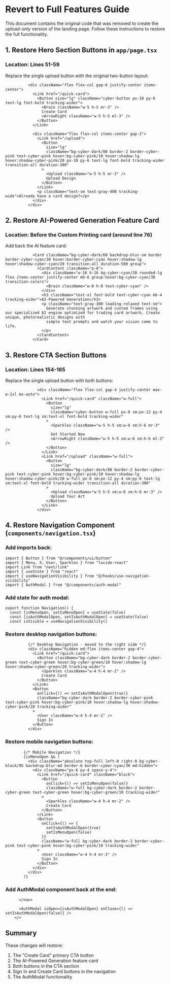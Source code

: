 # Revert to Full Features Guide

This document contains the original code that was removed to create the upload-only version of the landing page. Follow these instructions to restore the full functionality.

## 1. Restore Hero Section Buttons in `app/page.tsx`

### Location: Lines 51-59
Replace the single upload button with the original two-button layout:

```tsx
          <div className="flex flex-col gap-6 justify-center items-center">
            <Link href="/quick-card">
              <Button size="lg" className="cyber-button px-10 py-6 text-lg font-bold tracking-wider">
                <Brain className="w-5 h-5 mr-3" />
                Create Card
                <ArrowRight className="w-5 h-5 ml-3" />
              </Button>
            </Link>

            <div className="flex flex-col items-center gap-3">
              <Link href="/upload">
                <Button
                  size="lg"
                  className="bg-cyber-dark/80 border-2 border-cyber-pink text-cyber-pink hover:bg-cyber-pink/10 hover:shadow-lg hover:shadow-cyber-pink/20 px-10 py-6 text-lg font-bold tracking-wider transition-all duration-300"
                >
                  <Upload className="w-5 h-5 mr-3" />
                  Upload Design
                </Button>
              </Link>
              <p className="text-sm text-gray-400 tracking-wide">Already have a card design?</p>
            </div>
          </div>
```

## 2. Restore AI-Powered Generation Feature Card

### Location: Before the Custom Printing card (around line 76)
Add back the AI feature card:

```tsx
            <Card className="bg-cyber-dark/60 backdrop-blur-sm border border-cyber-cyan/30 hover:border-cyber-cyan hover:shadow-lg hover:shadow-cyber-cyan/20 transition-all duration-500 group">
              <CardContent className="p-8">
                <div className="w-16 h-16 bg-cyber-cyan/20 rounded-lg flex items-center justify-center mb-6 group-hover:bg-cyber-cyan/30 transition-colors">
                  <Brain className="w-8 h-8 text-cyber-cyan" />
                </div>
                <h3 className="text-xl font-bold text-cyber-cyan mb-4 tracking-wider">AI-Powered Generation</h3>
                <p className="text-gray-300 leading-relaxed text-sm">
                  Generate stunning artwork and custom frames using our specialized AI engine optimized for trading card artwork. Create unique, photorealistic designs with
                  simple text prompts and watch your vision come to life.
                </p>
              </CardContent>
            </Card>
```

## 3. Restore CTA Section Buttons

### Location: Lines 154-165
Replace the single upload button with both buttons:

```tsx
              <div className="flex flex-col gap-4 justify-center max-w-2xl mx-auto">
                <Link href="/quick-card" className="w-full">
                  <Button
                    size="lg"
                    className="cyber-button w-full px-8 sm:px-12 py-4 sm:py-6 text-lg sm:text-xl font-bold tracking-wider"
                  >
                    <Sparkles className="w-5 h-5 sm:w-6 sm:h-6 mr-3" />
                    Get Started Now
                    <ArrowRight className="w-5 h-5 sm:w-6 sm:h-6 ml-3" />
                  </Button>
                </Link>
                <Link href="/upload" className="w-full">
                  <Button
                    size="lg"
                    className="bg-cyber-dark/80 border-2 border-cyber-pink text-cyber-pink hover:bg-cyber-pink/10 hover:shadow-lg hover:shadow-cyber-pink/20 w-full px-8 sm:px-12 py-4 sm:py-6 text-lg sm:text-xl font-bold tracking-wider transition-all duration-300"
                  >
                    <Upload className="w-5 h-5 sm:w-6 sm:h-6 mr-3" />
                    Upload Your Art
                  </Button>
                </Link>
              </div>
```

## 4. Restore Navigation Component (`components/navigation.tsx`)

### Add imports back:
```tsx
import { Button } from "@/components/ui/button"
import { Menu, X, User, Sparkles } from "lucide-react"
import Link from "next/link"
import { useState } from "react"
import { useNavigationVisibility } from "@/hooks/use-navigation-visibility"
import { AuthModal } from "@/components/auth-modal"
```

### Add state for auth modal:
```tsx
export function Navigation() {
  const [isMenuOpen, setIsMenuOpen] = useState(false)
  const [isAuthModalOpen, setIsAuthModalOpen] = useState(false)
  const isVisible = useNavigationVisibility()
```

### Restore desktop navigation buttons:
```tsx
          {/* Desktop Navigation - moved to the right side */}
          <div className="hidden md:flex items-center gap-4">
            <Link href="/quick-card">
              <Button className="bg-cyber-dark border-2 border-cyber-green text-cyber-green hover:bg-cyber-green/10 hover:shadow-lg hover:shadow-cyber-green/20 tracking-wider">
                <Sparkles className="w-4 h-4 mr-2" />
                Create Card
              </Button>
            </Link>
            <Button
              onClick={() => setIsAuthModalOpen(true)}
              className="bg-cyber-dark border-2 border-cyber-pink text-cyber-pink hover:bg-cyber-pink/10 hover:shadow-lg hover:shadow-cyber-pink/20 tracking-wider"
            >
              <User className="w-4 h-4 mr-2" />
              Sign In
            </Button>
          </div>
```

### Restore mobile navigation buttons:
```tsx
        {/* Mobile Navigation */}
        {isMenuOpen && (
          <div className="absolute top-full left-0 right-0 bg-cyber-black/95 backdrop-blur-md border-b border-cyber-cyan/30 md:hidden">
            <div className="px-6 py-4 space-y-4">
              <Link href="/quick-card" className="block">
                <Button
                  onClick={() => setIsMenuOpen(false)}
                  className="w-full bg-cyber-dark border-2 border-cyber-green text-cyber-green hover:bg-cyber-green/10 tracking-wider"
                >
                  <Sparkles className="w-4 h-4 mr-2" />
                  Create Card
                </Button>
              </Link>
              <Button
                onClick={() => {
                  setIsAuthModalOpen(true)
                  setIsMenuOpen(false)
                }}
                className="w-full bg-cyber-dark border-2 border-cyber-pink text-cyber-pink hover:bg-cyber-pink/10 tracking-wider"
              >
                <User className="w-4 h-4 mr-2" />
                Sign In
              </Button>
            </div>
          </div>
        )}
```

### Add AuthModal component back at the end:
```tsx
      </nav>

      <AuthModal isOpen={isAuthModalOpen} onClose={() => setIsAuthModalOpen(false)} />
    </>
```

## Summary

These changes will restore:
1. The "Create Card" primary CTA button
2. The AI-Powered Generation feature card
3. Both buttons in the CTA section
4. Sign In and Create Card buttons in the navigation
5. The AuthModal functionality